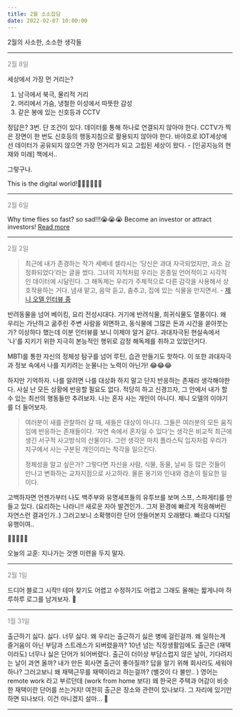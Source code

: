 ```yaml
---
title: 2월 소소잡담
date: 2022-02-07 10:00:00
---
```


2월의 사소한, 소소한 생각들


---

<font color="gray">2월 8일</font>

세상에서 가장 먼 거리는? 
1. 남극에서 북극, 물리적 거리
2. 머리에서 가슴, 냉철한 이성에서 따뜻한 감성
3. 같은 봉에 있는 신호등과 CCTV

정답은? 3번. 단 조건이 있다. 데이터를 통해 하나로 연결되지 않아야 한다. CCTV가 찍은 장면이 한 번도 신호등의 행동지침으로 활용되지 않아야 한다. 바야흐로 IOT세상에선 데이터가 공유되지 않으면 가장 먼거리가 되고 고립된 세상이 왔다. - [인공지능의 현재와 미래] 책에서.. 

그렇구나. 

This is the digital world!👩‍💻👩‍💻👩‍💻

---

<font color="gray">2월 6일</font>

Why time flies so fast? so sad!!!😭😭😭
Become an investor or attract investors!
[Read more](https://noondayz.github.io/blog/posts/noondi-log-pricing)

---
<font color="gray">2월 2일</font>

> 최근에 내가 존경하는 작가 세베네 셀라시는 ‘당신은 과대 자극되었지만, 과소 감정화되었다’라는 글을 썼다. 그녀의 지적처럼 우리는 온종일 언어적이고 시각적인 데이터에 시달린다. 그 해독제는 우리가 주체적으로 다른 감각을 사용해서 상호작용하는 거다. 냄새 맡고, 음악 듣고, 춤추고, 집에 있는 식물을 만지면서. - [제니 오델 인터뷰 중](https://biz.chosun.com/notice/interstellar/2022/01/15/52AECRT255HRPMGCORQZM7HOSI/)


반려동물을 넘어 베이킹, 요리 전성시대다. 거기에 반려식물, 희귀식물도 열풍이다. 왜 우리는 가난하고 굶주린 주변 사람을 외면하고, 동식물에 그많은 돈과 시간을 쏟아붓는가? 이상하다 했는데 이분 인터뷰를 보니 이제야 알거 같다. 과대자극된 현실속에서 '나'를 지키기 위한 지극히 본능적인 행위로 감정 해독제를 취하고 있었던거다.


MBTI를 통한 자신의 정체성 탐구를 넘어 루틴, 습관 만들기도 핫하다. 이 또한 과대자극과 정보 속에서 나를 지키려는 눈물나는 노력이 아닌가! 😂😂😂 


하지만 기억하자. 나를 알려면 나를 대상화 하지 말고 단지 반응하는 존재라 생각해야한다. 사실 난 모든 상황에 반응할 필요도 없다. 적당히 하고 신경끄자, 그 안에서 내가 할 수 있는 최선의 행동들만 추려보자. 나는 혼자 사는 개인이 아니다. 제니 오델의 이야기를 더 들어보자.

> 여러분이 새를 관찰하러 갈 때, 새들은 대상이 아니다. 그들은 여러분의 모든 움직임에 반응하는 존재들이다. ‘자연 속에서 혼자일 수 있다’는 생각은 비교적 최근에 생긴 서구적 사고방식의 산물이다. 그런 생각은 마치 플라스틱 입자처럼 우리가 지구에서 사는 구분된 개인이라는 착각을 일으킨다.
>
> 정체성을 알고 싶은가? 그렇다면 자신을 사람, 식물, 동물, 날씨 등 많은 것들이 만나고 변화하는 교차지점으로 사고하라. 물론 용기와 인내와 겸손이 필요한 일이다.

고백하자면 언젠가부터 나도 백주부와 유명셰프들의 유투브를 보며 스프, 스파게티를 만들고  있다. (요리하는 나라니!! 새로운 자아 발견인가.. 그저 환경에 빠르게 적응해버린 자연스런 결과인가..) 
그러고보니 소확행이란 단어 안들어본지 오래됐다. 빠르다 디지털 유행이여.. 


🧅🍄🍆🥔🥕


오늘의 교훈: 지나가는 것엔 미련을 두지 말자.



---

<font color="gray">2월 1일</font>

드디어 블로그 시작!! 테마 찾기도 어렵고 수정하기도 어렵고 그래도 올해는 짧게나마 하루하루 로그를 남겨보자. 🚀

---
<font color="gray">1월 31일 </font>

출근하기 싫다. 싫다. 너무 싫다. 왜 우리는 출근하기 싫은 병에 걸린걸까. 왜 일하는게 즐거움이 아닌 부담과 스트레스가 되버렸을까? 10년 넘는 직장생활임에도 출근은 (재택이라도) 너무나 싫은 단어가 되어버렸다. 출근이 더이상 부담스럽지 않은 날이, 기다려지는 날이 과연 올까? 내가 만든 회사면 출근이 좋아질까? 답을 알기 위해 회사라도 세워야 하나? 그러고보니 왜 재택근무를 재택이라고 하는걸까? (별것이 다 불만.. ) 영어는 remote work 라고 부르던데 (work from home 보다) 왜 한국은 주택과 어감이 비슷한 재택이란 단어를 쓰는거지! 여전히 출근은 장소와 관련이 있나보다. 그 자리에 있기만 하면 되나보다. 이건 아니겠지 설마... 🏡

---